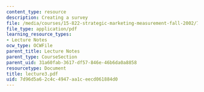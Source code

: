 ```yaml
---
content_type: resource
description: Creating a survey
file: /media/courses/15-822-strategic-marketing-measurement-fall-2002/7d96d5a62c4c4947aa1ceecd061884d0_lecture3.pdf
file_type: application/pdf
learning_resource_types:
- Lecture Notes
ocw_type: OCWFile
parent_title: Lecture Notes
parent_type: CourseSection
parent_uid: 31a60fab-3617-df57-846e-46b6da0a8858
resourcetype: Document
title: lecture3.pdf
uid: 7d96d5a6-2c4c-4947-aa1c-eecd061884d0
---
```

